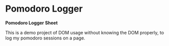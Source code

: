 # Pomodoro Logger

**Pomodoro Logger Sheet**

This is a demo project of DOM usage without knowing the DOM properly, to log my pomodoro sessions on a page.
